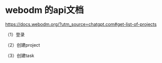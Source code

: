 

# webodm 的api文档

https://docs.webodm.org/?utm_source=chatgpt.com#get-list-of-projects

（1）登录

（2）创建project

（3）创建task